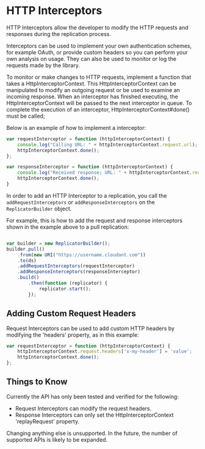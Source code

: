 HTTP Interceptors
=====

HTTP Interceptors allow the developer to modify the HTTP requests and responses during
the replication process.

Interceptors can be used to implement your own authentication schemes, for example OAuth, or
provide custom headers so you can perform your own analysis on usage. They can also be used
to monitor or log the requests made by the library.

To monitor or make changes to HTTP requests, implement a function that takes a HttpInterceptorContext. This HttpInterceptorContext can be manipulated to modify an outgoing request or be used to examine an incoming response. When an interceptor has finished executing, the HttpInterceptorContext will be passed to the next interceptor in queue. To complete the execution of an interceptor, HttpInterceptorContext#done() must be called;

Below is an example of how to implement a interceptor:

```js
var requestInterceptor = function (httpInterceptorContext) {
    console.log("Calling URL: " + httpInterceptorContext.request.url);
    httpInterceptorContext.done();
};

var responseInterceptor = function (httpInterceptorContext) {
    console.log("Received response; URL: " + httpInterceptorContext.request.url + "; status code: " + httpInterceptorContext.response.statusCode + ".");
    httpInterceptorContext.done();
}
```


In order to add an HTTP Interceptor to a replication, you call the `addRequestInterceptors`
or `addResponseInterceptors` on the `ReplicatorBuilder` object.

For example, this is how to add the request and response interceptors shown in the example above to a pull replication:

```js

var builder = new ReplicatorBuilder();
builder.pull()
    .from(new URI("https://username.cloudant.com"))
    .to(ds)
    .addRequestInterceptors(requestInterceptor)
    .addResponseInterceptors(responseInterceptor)
    .build()
        .then(function (replicator) {
            replicator.start();
        });
```

## Adding Custom Request Headers

Request Interceptors can be used to add custom HTTP headers by
modifying the 'headers' property, as in this example:

```js
var requestInterceptor = function (httpInterceptorContext) {
    httpInterceptorContext.request.headers['x-my-header'] = 'value';
    httpInterceptorContext.done();
};
```

## Things to Know

Currently the API has only been tested and verified for the following:

* Request Interceptors can modify the request headers.
* Response Interceptors can only set the HttpInterceptorContext 'replayRequest' property.

Changing anything else is unsupported. In the future, the number of supported APIs
is likely to be expanded.
